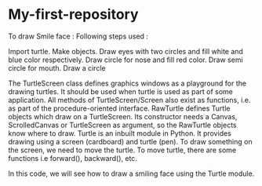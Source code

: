 # My-first-repository



To draw Smile face :
Following steps used :

Import turtle.
Make objects.
Draw eyes with two circles and fill white and blue color respectively.
Draw circle for nose and fill red color.
Draw semi circle for mouth.
Draw a circle

The TurtleScreen class defines graphics windows as a playground for the drawing turtles. It should be used when turtle is used as part of some application.
All methods of TurtleScreen/Screen also exist as functions, i.e. as part of the procedure-oriented interface. RawTurtle defines Turtle objects which draw on a TurtleScreen. Its constructor needs a Canvas, ScrolledCanvas or TurtleScreen as argument, so the RawTurtle objects know where to draw. Turtle is an inbuilt module in Python. It provides drawing using a screen (cardboard) and turtle (pen). To draw something on the screen, we need to move the turtle. To move turtle, there are some functions i.e forward(), backward(), etc.

In this code, we will see how to draw a smiling face using the Turtle module.
